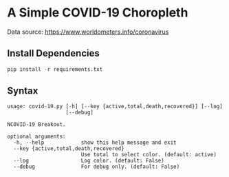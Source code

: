 # A Simple COVID-19 Choropleth
Data source: https://www.worldometers.info/coronavirus

## Install Dependencies
```python
pip install -r requirements.txt
```

## Syntax
```
usage: covid-19.py [-h] [--key {active,total,death,recovered}] [--log]
                   [--debug]

NCOVID-19 Breakout.

optional arguments:
  -h, --help            show this help message and exit
  --key {active,total,death,recovered}
                        Use total to select color. (default: active)
  --log                 Log color. (default: False)
  --debug               For debug only. (default: False)
```
